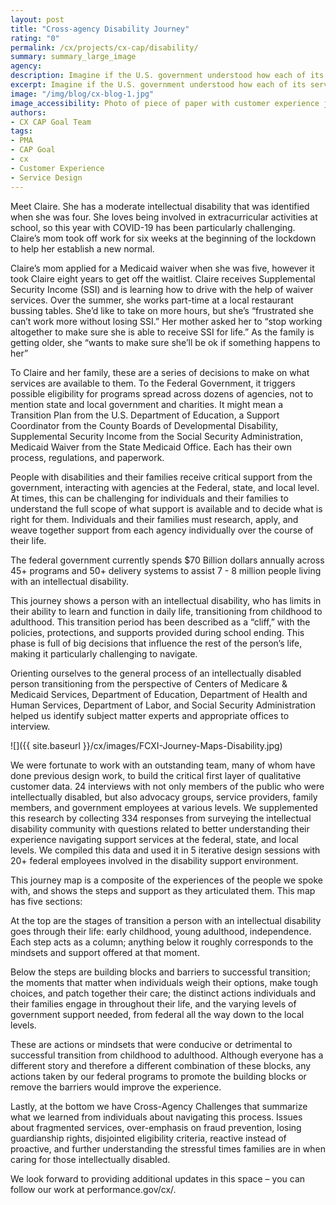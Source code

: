 ```yaml
---
layout: post
title: "Cross-agency Disability Journey"
rating: "0"
permalink: /cx/projects/cx-cap/disability/
summary: summary_large_image
agency:
description: Imagine if the U.S. government understood how each of its services were part of a broader customer journey. How might federal agencies change their approach or even work together? How might citizens think differently about those services and their overall experience with government?
excerpt: Imagine if the U.S. government understood how each of its services were part of a broader customer journey. How might federal agencies change their approach or even work together? How might citizens think differently about those services and their overall experience with government?
image: "/img/blog/cx-blog-1.jpg"
image_accessibility: Photo of piece of paper with customer experience journey on it.
authors:
- CX CAP Goal Team
tags:
- PMA
- CAP Goal
- cx
- Customer Experience
- Service Design
---
```


Meet Claire. She has a moderate intellectual disability that was identified when she was four. She loves being involved in extracurricular activities at school, so this year with COVID-19 has been particularly challenging. Claire’s mom took off work for six weeks at the beginning of the lockdown to help her establish a new normal.

Claire’s mom applied for a Medicaid waiver when she was five, however it took Claire eight years to get off the waitlist. Claire receives Supplemental Security Income (SSI) and is learning how to drive with the help of waiver services. Over the summer, she works part-time at a local restaurant bussing tables. She’d like to take on more hours, but she’s “frustrated she can’t work more without losing SSI.” Her mother asked her to “stop working altogether to make sure she is able to receive SSI for life.” As the family is getting older, she “wants to make sure she’ll be ok if something happens to her”

To Claire and her family, these are a series of decisions to make on what services are available to them. To the Federal Government, it triggers possible eligibility for programs spread across dozens of agencies, not to mention state and local government and charities. It might mean a Transition Plan from the U.S. Department of Education, a Support Coordinator from the County Boards of Developmental Disability, Supplemental Security Income from the Social Security Administration, Medicaid Waiver from the State Medicaid Office. Each has their own process, regulations, and paperwork.

People with disabilities and their families receive critical support from the government, interacting with agencies at the Federal, state, and local level. At times, this can be challenging for individuals and their families to understand the full scope of what support is available and to decide what is right for them. Individuals and their families must research, apply, and weave together support from each agency individually over the course of their life.

The federal government currently spends $70 Billion dollars annually across 45+ programs and 50+ delivery systems to assist 7 - 8 million people living with an intellectual disability.

This journey shows a person with an intellectual disability, who has limits in their ability to learn and function in daily life, transitioning from childhood to adulthood. This transition period has been described as a “cliff,” with the policies, protections, and supports provided during school
ending. This phase is full of big decisions that influence the rest of the person’s life, making it particularly challenging to navigate.

Orienting ourselves to the general process of an intellectually disabled person transitioning from the perspective of Centers of Medicare & Medicaid Services, Department of Education, Department of Health and Human Services, Department of Labor, and Social Security Administration helped us identify subject matter experts and appropriate offices to interview.

![]({{ site.baseurl }}/cx/images/FCXI-Journey-Maps-Disability.jpg)

We were fortunate to work with an outstanding team, many of whom have done previous design work, to build the critical first layer of qualitative customer data. 24 interviews with not only members of the public who were intellectually disabled, but also advocacy groups, service providers, family members, and government employees at various levels. We supplemented this research by collecting 334 responses from surveying the intellectual disability community with questions related to better understanding their experience navigating support services at the federal, state, and local levels. We compiled this data and used it in 5 iterative design sessions with 20+ federal employees involved in the disability support environment.

This journey map is a composite of the experiences of the people we spoke with, and shows the steps and support as they articulated them. This map has five sections:

At the top are the stages of transition a person with an intellectual disability goes through their life: early childhood, young adulthood, independence. Each step acts as a column; anything below it roughly corresponds to the mindsets and support offered at that moment.

Below the steps are building blocks and barriers to successful transition; the moments that matter when individuals weigh their options, make tough choices, and patch together their care; the distinct actions individuals and their families engage in throughout their life, and the varying levels of government support needed, from federal all the way down to the local levels.

These are actions or mindsets that were conducive or detrimental to successful transition from childhood to adulthood. Although everyone has a different story and therefore a different combination of these blocks, any actions taken by our federal programs to promote the building blocks or remove the barriers would improve the experience.

Lastly, at the bottom we have Cross-Agency Challenges that summarize what we learned from individuals about navigating this process. Issues about fragmented services, over-emphasis on fraud prevention, losing guardianship rights, disjointed eligibility criteria, reactive instead of proactive, and further understanding the stressful times families are in when caring for those intellectually disabled.

We look forward to providing additional updates in this space – you can follow our work at performance.gov/cx/.
